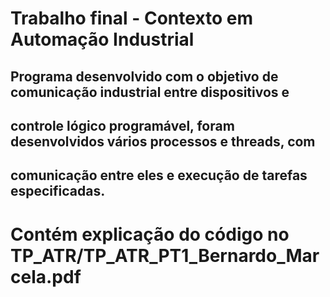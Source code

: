 # Trabalho final - Contexto em Automação Industrial

## Programa desenvolvido com o objetivo de comunicação industrial entre dispositivos e 
## controle lógico programável, foram desenvolvidos vários processos e threads, com 
## comunicação entre eles e execução de tarefas especificadas.

# Contém explicação do código no TP_ATR/TP_ATR_PT1_Bernardo_Marcela.pdf
